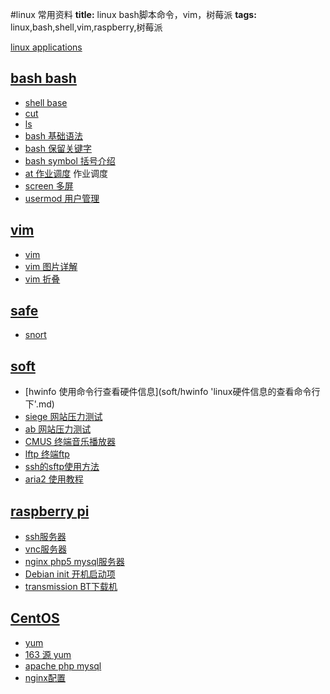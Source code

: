 #linux 常用资料
**title:** linux bash脚本命令，vim，树莓派
**tags:** linux,bash,shell,vim,raspberry,树莓派

[linux applications](app.md)
## [bash bash](bash.md)
* [shell base](bash/shell-base.md)
* [cut](bash/cut.md)
* [ls](bash/ls.md)
* [bash 基础语法](bash/bash-base.md)
* [bash 保留关键字](bash/bash-spec.md)
* [bash symbol 括号介绍](bash/bash-symbol.md)
* [at 作业调度](bash/at.md) 作业调度
* [screen 多屏](bash/screen.md)
* [usermod 用户管理](bash/usermod.md)

## [vim](vim.md)
* [vim](vim/vim.md)
* [vim 图片详解](vim/vim-sheet.md)
* [vim 折叠](vim/vim-floding.md)

## [safe](safe.md)
* [snort ](safe/snort.md)

## [soft](soft.md)
* [hwinfo 使用命令行查看硬件信息](soft/hwinfo 'linux硬件信息的查看命令行下'.md)
* [siege 网站压力测试](soft/siege.md)
* [ab 网站压力测试](soft/ab.md)
* [CMUS 终端音乐播放器](soft/cmus.md)
* [lftp 终端ftp](soft/lftp.md)
* [ssh的sftp使用方法](soft/sftp.md)
* [aria2 使用教程](soft/aria2.md)

## [raspberry pi](raspberrypi.md)
* [ssh服务器](raspberrypi/ssh-server.md)
* [vnc服务器](raspberrypi/vnc-server.md)
* [nginx php5 mysql服务器](raspberrypi/nginx-php-mysql.md)
* [Debian init 开机启动项](raspberrypi/update-rc.d.md)
* [transmission BT下载机](raspberrypi/transmission.md)

## [CentOS](centos.md)
* [yum](centos/yum.md)
* [163 源 yum](centos/yum163.md)
* [apache php mysql](centos/apache-php-mysql.md)
* [nginx配置](centos/nginx.md)


